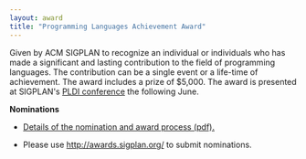 ```yaml
---
layout: award
title: "Programming Languages Achievement Award"
---
```

Given by ACM SIGPLAN to recognize an individual or individuals who
has made a significant and lasting contribution to the field of
programming languages. The contribution can be a single event or a
life-time of achievement. The award includes a prize of $5,000. The
award is presented at SIGPLAN's [PLDI conference](Conferences/PLDI/Main) the
following June.  

**Nominations**  

- [Details of the nomination and award process (pdf).](http://www.sigplan.org/sites/default/files/award-nominations.pdf)

- Please use <http://awards.sigplan.org/> to submit nominations.
